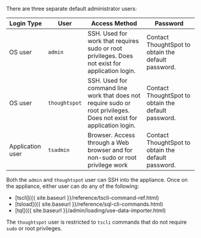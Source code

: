 There are three separate default administrator users:

|Login Type|User|Access Method|Password|
|----------|----|-------------|--------|
|OS user|`admin`|SSH. Used for work that requires sudo or root privileges. Does not exist for application login.|Contact ThoughtSpot to obtain the default password.|
|OS user |`thoughtspot`| SSH. Used for command line work that does not require sudo or root privileges. Does not exist for application login.  |Contact ThoughtSpot to obtain the default password.|
|Application user|`tsadmin`|Browser. Access through a Web browser and for non-sudo or root privilege work|Contact ThoughtSpot to obtain the default password. |


Both the `admin` and `thoughtspot` user can SSH into the appliance. Once on the
appliance, either user can do any of the following:

* [tscli]({{ site.baseurl }}/reference/tscli-command-ref.html)
* [tsload]({{ site.baseurl }}/reference/sql-cli-commands.html)
* [tql]({{ site.baseurl }}/admin/loading/use-data-importer.html)


The `thoughtspot` user is restricted to `tscli` commands that do not require
`sudo` or root privileges.
